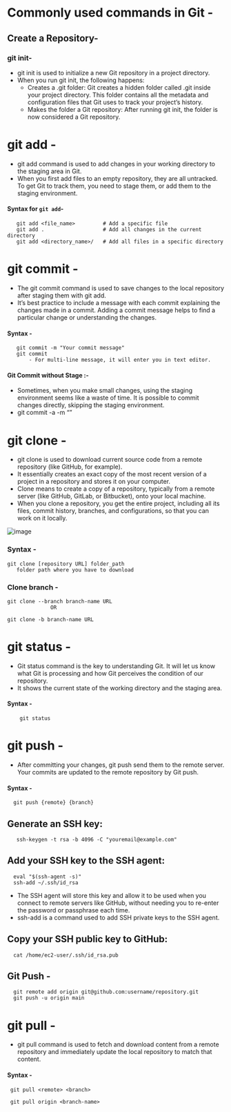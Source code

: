 # Commonly used commands in Git -

## Create a Repository-
### git init- 
- git init is used to initialize a new Git repository in a project directory.
- When you run git init, the following happens:
   - Creates a .git folder: Git creates a hidden folder called .git inside your project directory. This folder contains all the metadata and configuration files that Git uses to track your project’s history.
   - Makes the folder a Git repository: After running git init, the folder is now considered a Git repository.

# git add -
- git add command is used to add changes in your working directory to the staging area in Git.
- When you first add files to an empty repository, they are all untracked. To get Git to track them, you need to stage them, or add them to the staging environment.

#### Syntax for `git add`-
       git add <file_name>         # Add a specific file
       git add .                   # Add all changes in the current directory
       git add <directory_name>/   # Add all files in a specific directory

# git commit -
- The git commit command is used to save changes to the local repository after staging them with git add.
- It’s best practice to include a message with each commit explaining the changes made in a commit. Adding a commit message helps to find a particular change or understanding the changes.

#### Syntax -
       git commit -m "Your commit message"
       git commit
           - For multi-line message, it will enter you in text editor.

#### Git Commit without Stage :-
- Sometimes, when you make small changes, using the staging environment seems like a waste of time. It is possible to commit changes directly, skipping the staging environment.
- git commit -a -m “<Enter your message here>”

# git clone -
- git clone is used to download current source code from a remote repository (like GitHub, for example).
- It essentially creates an exact copy of the most recent version of a project in a repository and stores it on your computer.
- Clone means to create a copy of a repository, typically from a remote server (like GitHub, GitLab, or Bitbucket), onto your local machine.
- When you clone a repository, you get the entire project, including all its files, commit history, branches, and configurations, so that you can work on it locally.

![image](https://github.com/user-attachments/assets/3bc4a7ba-ad3a-4695-aae2-e1aaf8d60f2c)


### Syntax -
    git clone [repository URL] folder_path
       folder path where you have to download 

### Clone branch -
    git clone --branch branch-name URL
                  OR
    
    git clone -b branch-name URL


# git status -
- Git status command is the key to understanding Git. It will let us know what Git is processing and how Git perceives the condition of our repository.
- It shows the current state of the working directory and the staging area.

#### Syntax -
        git status

# git push -
- After committing your changes, git push send them to the remote server. Your commits are updated to the remote repository by Git push.

#### Syntax -
      git push {remote} {branch}

## Generate an SSH key:
       ssh-keygen -t rsa -b 4096 -C "youremail@example.com"

## Add your SSH key to the SSH agent:
      eval "$(ssh-agent -s)"
      ssh-add ~/.ssh/id_rsa
- The SSH agent will store this key and allow it to be used when you connect to remote servers like GitHub, without needing you to re-enter the password or passphrase each time.
- ssh-add is a command used to add SSH private keys to the SSH agent.
 
## Copy your SSH public key to GitHub:
      cat /home/ec2-user/.ssh/id_rsa.pub
   
## Git Push -
      git remote add origin git@github.com:username/repository.git
      git push -u origin main

# git pull -
- git pull command is used to fetch and download content from a remote repository and immediately update the local repository to match that content.

#### Syntax -
     git pull <remote> <branch>

     git pull origin <branch-name>





     
